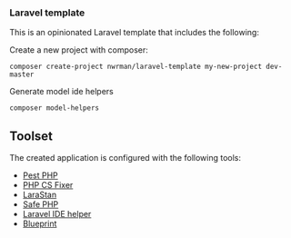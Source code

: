 ### Laravel template

This is an opinionated Laravel template that includes the following:

Create a new project with composer:

    composer create-project nwrman/laravel-template my-new-project dev-master

Generate model ide helpers

    composer model-helpers 


## Toolset

The created application is configured with the following tools:

- [Pest PHP](https://pestphp.com)
- [PHP CS Fixer](https://github.com/FriendsOfPHP/PHP-CS-Fixer)
- [LaraStan](https://github.com/nunomaduro/larastan)
- [Safe PHP](https://github.com/thecodingmachine/safe)
- [Laravel IDE helper](https://github.com/barryvdh/laravel-ide-helper)
- [Blueprint](https://github.com/laravel-shift/blueprint)
